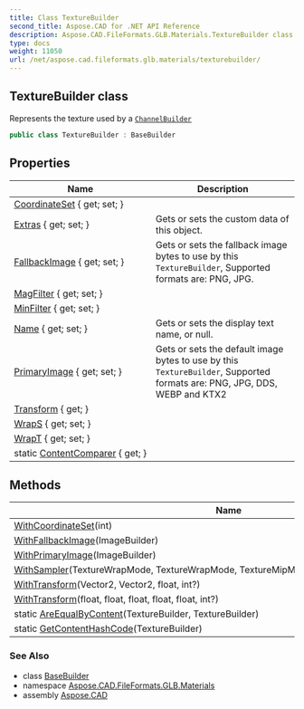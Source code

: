 ```yaml
---
title: Class TextureBuilder
second_title: Aspose.CAD for .NET API Reference
description: Aspose.CAD.FileFormats.GLB.Materials.TextureBuilder class. Represents the texture used by a ChannelBuilder
type: docs
weight: 11050
url: /net/aspose.cad.fileformats.glb.materials/texturebuilder/
---
```

## TextureBuilder class

Represents the texture used by a [`ChannelBuilder`](../channelbuilder/)

```csharp
public class TextureBuilder : BaseBuilder
```

## Properties

| Name | Description |
| --- | --- |
| [CoordinateSet](../../aspose.cad.fileformats.glb.materials/texturebuilder/coordinateset/) { get; set; } |  |
| [Extras](../../aspose.cad.fileformats.glb.geometry/basebuilder/extras/) { get; set; } | Gets or sets the custom data of this object. |
| [FallbackImage](../../aspose.cad.fileformats.glb.materials/texturebuilder/fallbackimage/) { get; set; } | Gets or sets the fallback image bytes to use by this `TextureBuilder`, Supported formats are: PNG, JPG. |
| [MagFilter](../../aspose.cad.fileformats.glb.materials/texturebuilder/magfilter/) { get; set; } |  |
| [MinFilter](../../aspose.cad.fileformats.glb.materials/texturebuilder/minfilter/) { get; set; } |  |
| [Name](../../aspose.cad.fileformats.glb.geometry/basebuilder/name/) { get; set; } | Gets or sets the display text name, or null. |
| [PrimaryImage](../../aspose.cad.fileformats.glb.materials/texturebuilder/primaryimage/) { get; set; } | Gets or sets the default image bytes to use by this `TextureBuilder`, Supported formats are: PNG, JPG, DDS, WEBP and KTX2 |
| [Transform](../../aspose.cad.fileformats.glb.materials/texturebuilder/transform/) { get; } |  |
| [WrapS](../../aspose.cad.fileformats.glb.materials/texturebuilder/wraps/) { get; set; } |  |
| [WrapT](../../aspose.cad.fileformats.glb.materials/texturebuilder/wrapt/) { get; set; } |  |
| static [ContentComparer](../../aspose.cad.fileformats.glb.materials/texturebuilder/contentcomparer/) { get; } |  |

## Methods

| Name | Description |
| --- | --- |
| [WithCoordinateSet](../../aspose.cad.fileformats.glb.materials/texturebuilder/withcoordinateset/)(int) |  |
| [WithFallbackImage](../../aspose.cad.fileformats.glb.materials/texturebuilder/withfallbackimage/)(ImageBuilder) |  |
| [WithPrimaryImage](../../aspose.cad.fileformats.glb.materials/texturebuilder/withprimaryimage/)(ImageBuilder) |  |
| [WithSampler](../../aspose.cad.fileformats.glb.materials/texturebuilder/withsampler/)(TextureWrapMode, TextureWrapMode, TextureMipMapFilter, TextureInterpolationFilter) |  |
| [WithTransform](../../aspose.cad.fileformats.glb.materials/texturebuilder/withtransform/#withtransform_1)(Vector2, Vector2, float, int?) |  |
| [WithTransform](../../aspose.cad.fileformats.glb.materials/texturebuilder/withtransform/#withtransform)(float, float, float, float, float, int?) |  |
| static [AreEqualByContent](../../aspose.cad.fileformats.glb.materials/texturebuilder/areequalbycontent/)(TextureBuilder, TextureBuilder) |  |
| static [GetContentHashCode](../../aspose.cad.fileformats.glb.materials/texturebuilder/getcontenthashcode/)(TextureBuilder) |  |

### See Also

* class [BaseBuilder](../../aspose.cad.fileformats.glb.geometry/basebuilder/)
* namespace [Aspose.CAD.FileFormats.GLB.Materials](../../aspose.cad.fileformats.glb.materials/)
* assembly [Aspose.CAD](../../)


